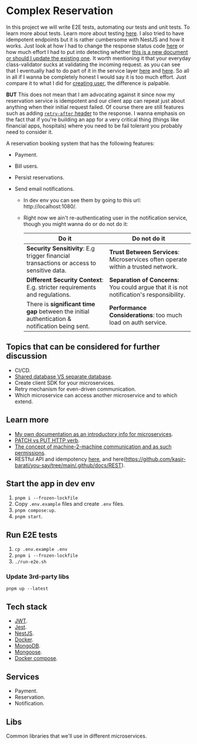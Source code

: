 # Complex Reservation

In this project we will write E2E tests, automating our tests and unit tests. To learn more about tests. Learn more about testing [here](https://github.com/kasir-barati/awesome-js-ts/blob/main/.github/docs/testing.md). I also tried to have idempotent endpoints but it is rather cumbersome with NestJS and how it works. Just look at how I had to change the response status code [here](https://github.com/kasir-barati/nestjs-materials/blob/3b6995942f88765155dfb9eb79b54ca88aa98658/microservices/complex-reservation/apps/reservation-service/src/reservation/reservation.controller.ts#L132) or how much effort I had to put into detecting whether [this is a new document or should I update the existing one](https://github.com/kasir-barati/nestjs-materials/blob/3b6995942f88765155dfb9eb79b54ca88aa98658/microservices/complex-reservation/apps/reservation-service/src/reservation/reservation.service.ts#L37-L111). It worth mentioning it that your everyday class-validator sucks at validating the incoming request. as you can see that I eventually had to do part of it in the service layer [here](https://github.com/kasir-barati/nestjs-materials/blob/3b6995942f88765155dfb9eb79b54ca88aa98658/microservices/complex-reservation/apps/reservation-service/src/reservation/reservation.service.ts#L55) and [here](https://github.com/kasir-barati/nestjs-materials/blob/3b6995942f88765155dfb9eb79b54ca88aa98658/microservices/complex-reservation/apps/reservation-service/src/reservation/reservation.service.ts#L66). So all in all if I wanna be completely honest I would say it is too much effort. Just compare it to what I did for [creating user](https://github.com/kasir-barati/nestjs-materials/blob/3b6995942f88765155dfb9eb79b54ca88aa98658/microservices/complex-reservation/apps/auth-service/src/user/user.controller.ts#L51), the difference is palpable.

**BUT** This does not mean that I am advocating against it since now my reservation service is idempotent and our client app can repeat just about anything when their initial request failed. Of course there are still features such as adding [`retry-after` header](../../.github/docs/designing-restful-api/README.md#retryAfter) to the response. I wanna emphasis on the fact that if you're building an app for a very critical thing (things like financial apps, hospitals) where you need to be fail tolerant you probably need to consider it.

A reservation booking system that has the following features:

- Payment.
- Bill users.
- Persist reservations.
- Send email notifications.

  - In dev env you can see them by going to this url: http://localhost:1080/.
  - Right now we ain't re-authenticating user in the notification service, though you might wanna do or do not do it:

    | Do it                                                                                           | Do not do it                                                                              |
    | ----------------------------------------------------------------------------------------------- | ----------------------------------------------------------------------------------------- |
    | **Security Sensitivity**: E.g trigger financial transactions or access to sensitive data.       | **Trust Between Services**: Microservices often operate within a trusted network.         |
    | **Different Security Context**: E.g. stricter requirements and regulations.                     | **Separation of Concerns**: You could argue that it is not notification's responsibility. |
    | There is **significant time gap** between the initial authentication & notification being sent. | **Performance Considerations**: too much load on auth service.                            |

## Topics that can be considered for further discussion

- CI/CD.
- [Shared database VS separate database](https://youtu.be/mBNDxpJTg8U?t=285).
- Create client SDK for your microservices.
- Retry mechanism for even-driven communication.
- Which microservice can access another microservice and to which extend.

## Learn more

- [My own documentation as an introductory info for microservices](https://github.com/kasir-barati/you-say/blob/main/.github/docs/microservices/README.md).
- [PATCH vs PUT HTTP verb](https://dev.to/kasir-barati/patch-vs-put-2pa3).
- [The concept of machine-2-machine communication and as such permissions](https://www.reddit.com/r/microservices/comments/16kpc6z/authentication_and_authorization_between_internal).
- RESTful API and idempotency [here](../../.github/docs/designing-restful-api/README.md), and here(https://github.com/kasir-barati/you-say/tree/main/.github/docs/REST).

## Start the app in dev env

1. `pnpm i --frozen-lockfile	`
2. Copy `.env.example` files and create `.env` files.
3. `pnpm compose:up`.
4. `pnpm start`.

## Run E2E tests

1. `cp .env.example .env`
2. `pnpm i --frozen-lockfile`
3. `./run-e2e.sh`

### Update 3rd-party libs

`pnpm up --latest`

## Tech stack

- [JWT](https://jwt.io/).
- [Jest](https://jestjs.io/).
- [NestJS](https://nestjs.com/).
- [Docker](https://www.docker.com/).
- [MongoDB](https://www.mongodb.com/).
- [Mongoose](https://mongoosejs.com/).
- [Docker compose](https://docs.docker.com/compose/).
<!-- - [FusionAuth](https://fusionauth.io/). -->

## Services

- Payment.
- Reservation.
- Notification.

## Libs

Common libraries that we'll use in different microservices.
